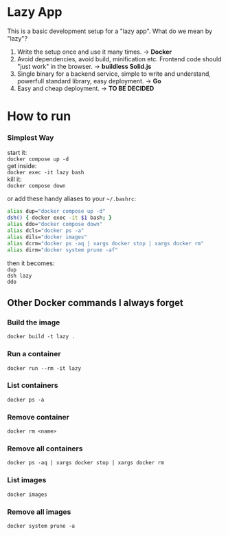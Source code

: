 # Lazy App

This is a basic development setup for a "lazy app". What do we mean by "lazy"?
1. Write the setup once and use it many times. -> **Docker**
2. Avoid dependencies, avoid build, minification etc. Frontend code should "just work" in the browser. -> **buildless Solid.js**
3. Single binary for a backend service, simple to write and understand, powerfull standard library, easy deployment. -> **Go**
4. Easy and cheap deployment. -> **TO BE DECIDED**

# How to run

### Simplest Way
start it:\
`docker compose up -d`\
get inside:\
`docker exec -it lazy bash`\
kill it:\
`docker compose down`

or add these handy aliases to your `~/.bashrc`:
```bash
alias dup="docker compose up -d"
dsh() { docker exec -it $1 bash; }
alias ddo="docker compose down"
alias dcls="docker ps -a"
alias dils="docker images"
alias dcrm="docker ps -aq | xargs docker stop | xargs docker rm"
alias dirm="docker system prune -af"
```
then it becomes:\
`dup`\
`dsh lazy`\
`ddo`

## Other Docker commands I always forget

### Build the image
`docker build -t lazy .`

### Run a container
`docker run --rm -it lazy`

### List containers
`docker ps -a`

### Remove container
`docker rm <name>`

### Remove all containers
`docker ps -aq | xargs docker stop | xargs docker rm`

### List images
`docker images`

### Remove all images
`docker system prune -a`
